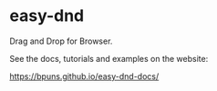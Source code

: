 # easy-dnd

Drag and Drop for Browser.

See the docs, tutorials and examples on the website:

https://bpuns.github.io/easy-dnd-docs/